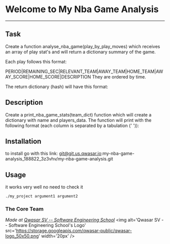 # Welcome to My Nba Game Analysis
***

## Task

Create a function analyse_nba_game(play_by_play_moves) which receives an array of play stat's and will return a dictionary summary of the game.

Each play follows this format:

PERIOD|REMAINING_SEC|RELEVANT_TEAM|AWAY_TEAM|HOME_TEAM|AWAY_SCORE|HOME_SCORE|DESCRIPTION
They are ordered by time.

The return dictionary (hash) will have this format:

## Description
Create a print_nba_game_stats(team_dict) function which will create a dictionary with name and players_data. The function will print with the following format (each column is separated by a tabulation (' ')):



## Installation
to install go with this link: git@git.us.qwasar.io:my-nba-game-analysis_188822_3z3vhv/my-nba-game-analysis.git

## Usage
it works very well no need to check it 
```
./my_project argument1 argument2
```

### The Core Team


<span><i>Made at <a href='https://qwasar.io'>Qwasar SV -- Software Engineering School</a></i></span>
<span><img alt='Qwasar SV -- Software Engineering School's Logo' src='https://storage.googleapis.com/qwasar-public/qwasar-logo_50x50.png' width='20px' /></span>
